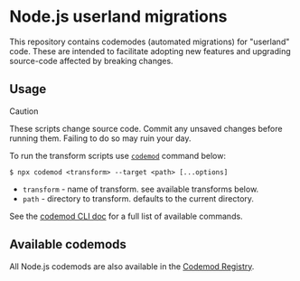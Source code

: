 # Node.js userland migrations

This repository contains codemodes (automated migrations) for "userland" code. These are intended to facilitate adopting new features and upgrading source-code affected by breaking changes.

## Usage

> [!CAUTION]
> These scripts change source code. Commit any unsaved changes before running them. Failing to do so may ruin your day.

To run the transform scripts use [`codemod`](https://go.codemod.com/github) command below:

```console
$ npx codemod <transform> --target <path> [...options]
```

* `transform` - name of transform. see available transforms below.
* `path` - directory to transform. defaults to the current directory.

See the [codemod CLI doc](https://go.codemod.com/cli-docs) for a full list of available commands.

## Available codemods

All Node.js codemods are also available in the [Codemod Registry](https://codemod.com/registry?framework=node.js).
